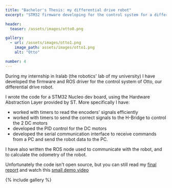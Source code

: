 ```yaml
---
title: "Bachelor's Thesis: my differential drive robot"
excerpt: "STM32 firmware developing for the control system for a differential drive robot."

header:
  teaser: /assets/images/otto0.png

gallery:
  - url: /assets/images/otto1.png
    image_path: assets/images/otto1.png
    alt: "Otto"

number: 4
---
```


During my internship in Iralab (the robotics' lab of my university) I have developed the firmware and ROS driver for the control system of Otto, our differential drive robot.

I wrote the code for a STM32 Nucleo dev board, using the Hardware Abstraction Layer provided by ST.
More specifically I have:
- worked with timers to read the encoders' signals efficiently
- worked with timers to send the correct signals to the H-Bridge to control the 2 DC motors
- developed the PID control for the DC motors
- developed the serial communication interface to receive commands from a PC and send the robot data to the PC.

I have also written the ROS node used to communicate with the robot, and to calculate the odometry of the robot.

Unfortunately the code isn't open source, but you can still read my [final report](https://github.com/fdila/bachelor-thesis) and watch this [small demo video](https://youtu.be/fEhBCXqMYPw)

{% include gallery %}
